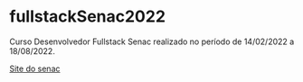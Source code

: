 # fullstackSenac2022
Curso Desenvolvedor Fullstack Senac realizado no período de 14/02/2022 a 18/08/2022.

<a href="http://www.sp.senac.br"> Site do senac</a>

